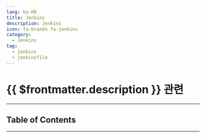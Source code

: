 ```yaml
---
lang: ko-KR
title: Jenkins
description: Jenkins
icon: fa-brands fa-jenkins
category:
  - Jenkins
tag:
  - jenkins
  - jenkinsfile
---
```


# {{ $frontmatter.description }} 관련

<ShieldsGroup logos="jenkins"/>

---

## Table of Contents

<ToCLocal basePath="/devops/jenkins/" />

---

<TagLinks />